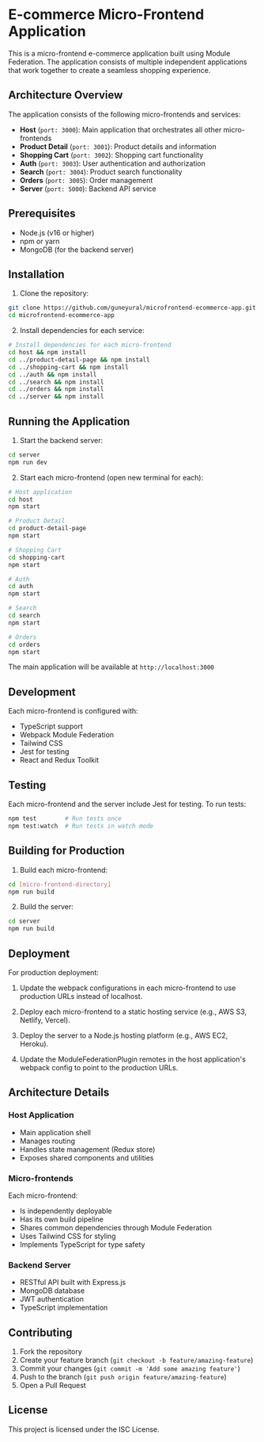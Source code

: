 # E-commerce Micro-Frontend Application

This is a micro-frontend e-commerce application built using Module Federation. The application consists of multiple independent applications that work together to create a seamless shopping experience.

## Architecture Overview

The application consists of the following micro-frontends and services:

- **Host** (`port: 3000`): Main application that orchestrates all other micro-frontends
- **Product Detail** (`port: 3001`): Product details and information
- **Shopping Cart** (`port: 3002`): Shopping cart functionality
- **Auth** (`port: 3003`): User authentication and authorization
- **Search** (`port: 3004`): Product search functionality
- **Orders** (`port: 3005`): Order management
- **Server** (`port: 5000`): Backend API service

## Prerequisites

- Node.js (v16 or higher)
- npm or yarn
- MongoDB (for the backend server)

## Installation

1. Clone the repository:

```bash
git clone https://github.com/guneyural/microfrontend-ecommerce-app.git
cd microfrontend-ecommerce-app
```

2. Install dependencies for each service:

```bash
# Install dependencies for each micro-frontend
cd host && npm install
cd ../product-detail-page && npm install
cd ../shopping-cart && npm install
cd ../auth && npm install
cd ../search && npm install
cd ../orders && npm install
cd ../server && npm install
```

## Running the Application

1. Start the backend server:

```bash
cd server
npm run dev
```

2. Start each micro-frontend (open new terminal for each):

```bash
# Host application
cd host
npm start

# Product Detail
cd product-detail-page
npm start

# Shopping Cart
cd shopping-cart
npm start

# Auth
cd auth
npm start

# Search
cd search
npm start

# Orders
cd orders
npm start
```

The main application will be available at `http://localhost:3000`

## Development

Each micro-frontend is configured with:

- TypeScript support
- Webpack Module Federation
- Tailwind CSS
- Jest for testing
- React and Redux Toolkit

## Testing

Each micro-frontend and the server include Jest for testing. To run tests:

```bash
npm test        # Run tests once
npm test:watch  # Run tests in watch mode
```

## Building for Production

1. Build each micro-frontend:

```bash
cd [micro-frontend-directory]
npm run build
```

2. Build the server:

```bash
cd server
npm run build
```

## Deployment

For production deployment:

1. Update the webpack configurations in each micro-frontend to use production URLs instead of localhost.

2. Deploy each micro-frontend to a static hosting service (e.g., AWS S3, Netlify, Vercel).

3. Deploy the server to a Node.js hosting platform (e.g., AWS EC2, Heroku).

4. Update the ModuleFederationPlugin remotes in the host application's webpack config to point to the production URLs.

## Architecture Details

### Host Application

- Main application shell
- Manages routing
- Handles state management (Redux store)
- Exposes shared components and utilities

### Micro-frontends

Each micro-frontend:

- Is independently deployable
- Has its own build pipeline
- Shares common dependencies through Module Federation
- Uses Tailwind CSS for styling
- Implements TypeScript for type safety

### Backend Server

- RESTful API built with Express.js
- MongoDB database
- JWT authentication
- TypeScript implementation

## Contributing

1. Fork the repository
2. Create your feature branch (`git checkout -b feature/amazing-feature`)
3. Commit your changes (`git commit -m 'Add some amazing feature'`)
4. Push to the branch (`git push origin feature/amazing-feature`)
5. Open a Pull Request

## License

This project is licensed under the ISC License.
